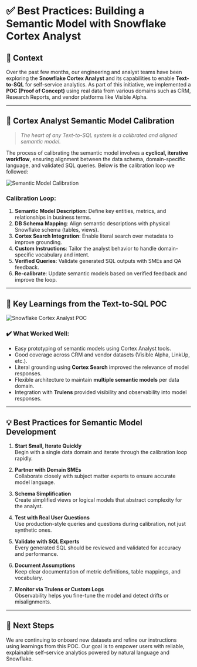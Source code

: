 # ✅ Best Practices: Building a Semantic Model with Snowflake Cortex Analyst

## 📌 Context
Over the past few months, our engineering and analyst teams have been exploring the **Snowflake Cortex Analyst** and its capabilities to enable **Text-to-SQL** for self-service analytics. As part of this initiative, we implemented a **POC (Proof of Concept)** using real data from various domains such as CRM, Research Reports, and vendor platforms like Visible Alpha.

---

## 🧠 Cortex Analyst Semantic Model Calibration

> _The heart of any Text-to-SQL system is a calibrated and aligned semantic model._

The process of calibrating the semantic model involves a **cyclical, iterative workflow**, ensuring alignment between the data schema, domain-specific language, and validated SQL queries. Below is the calibration loop we followed:

![Semantic Model Calibration](attachment:23937a03-60e8-4009-bd4b-ff263a400bb3.png)

### Calibration Loop:
1. **Semantic Model Description**: Define key entities, metrics, and relationships in business terms.
2. **DB Schema Mapping**: Align semantic descriptions with physical Snowflake schema (tables, views).
3. **Cortex Search Integration**: Enable literal search over metadata to improve grounding.
4. **Custom Instructions**: Tailor the analyst behavior to handle domain-specific vocabulary and intent.
5. **Verified Queries**: Validate generated SQL outputs with SMEs and QA feedback.
6. **Re-calibrate**: Update semantic models based on verified feedback and improve the loop.

---

## 🧪 Key Learnings from the Text-to-SQL POC

![Snowflake Cortex Analyst POC](attachment:361bfb65-4cdd-4869-932c-f0805c02cb7a.png)

### ✔️ What Worked Well:
- Easy prototyping of semantic models using Cortex Analyst tools.
- Good coverage across CRM and vendor datasets (Visible Alpha, LinkUp, etc.).
- Literal grounding using **Cortex Search** improved the relevance of model responses.
- Flexible architecture to maintain **multiple semantic models** per data domain.
- Integration with **Trulens** provided visibility and observability into model responses.

---

## 💡 Best Practices for Semantic Model Development

1. **Start Small, Iterate Quickly**  
   Begin with a single data domain and iterate through the calibration loop rapidly.

2. **Partner with Domain SMEs**  
   Collaborate closely with subject matter experts to ensure accurate model language.

3. **Schema Simplification**  
   Create simplified views or logical models that abstract complexity for the analyst.

4. **Test with Real User Questions**  
   Use production-style queries and questions during calibration, not just synthetic ones.

5. **Validate with SQL Experts**  
   Every generated SQL should be reviewed and validated for accuracy and performance.

6. **Document Assumptions**  
   Keep clear documentation of metric definitions, table mappings, and vocabulary.

7. **Monitor via Trulens or Custom Logs**  
   Observability helps you fine-tune the model and detect drifts or misalignments.

---

## 🚀 Next Steps
We are continuing to onboard new datasets and refine our instructions using learnings from this POC. Our goal is to empower users with reliable, explainable self-service analytics powered by natural language and Snowflake.
